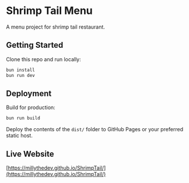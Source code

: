 # Shrimp Tail Menu

A menu project for shrimp tail restaurant.

## Getting Started

Clone this repo and run locally:

```sh
bun install
bun run dev
```

## Deployment

Build for production:

```sh
bun run build
```

Deploy the contents of the `dist/` folder to GitHub Pages or your preferred static host.

## Live Website

[https://millythedev.github.io/ShrimpTail/](https://millythedev.github.io/ShrimpTail/)
